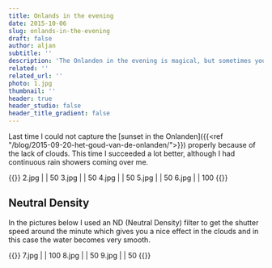 ```yaml
---
title: Onlands in the evening
date: 2015-10-06
slug: onlands-in-the-evening
draft: false
author: aljan
subtitle: ''
description: 'The Onlanden in the evening is magical, but sometimes you have to weather rain showers to capture the right mood. ND filters help capture the calmness of the water.'
related: ''
related_url: ''
photo: 1.jpg
thumbnail: ''
header: true
header_studio: false
header_title_gradient: false
---
```


Last time I could not capture the [sunset in the Onlanden]({{<ref "/blog/2015-09-20-het-goud-van-de-onlanden/">}}) properly because of the lack of clouds. This time I succeeded a lot better, although I had continuous rain showers coming over me.

{{<photos>}}
2.jpg |  | 50
3.jpg |  | 50
4.jpg |  | 50
5.jpg |  | 50
6.jpg |  | 100
{{</photos>}}

## Neutral Density
In the pictures below I used an ND (Neutral Density) filter to get the shutter speed around the minute which gives you a nice effect in the clouds and in this case the water becomes very smooth.

{{<photos footnote="Alle foto’s zijn geschoten met de Canon 6D met de Canon 25mm F2.8 IS USM." >}}
7.jpg |  | 100
8.jpg |  | 50
9.jpg |  | 50
{{</photos>}}